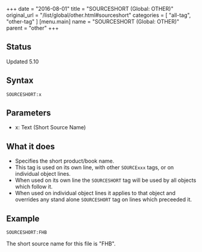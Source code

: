 +++
date = "2016-08-01"
title = "SOURCESHORT (Global: OTHER)"
original_url = "/list/global/other.html#sourceshort"
categories = [ "all-tag", "other-tag" ]
[menu.main]
    name = "SOURCESHORT (Global: OTHER)"
    parent = "other"
+++

## Status

Updated 5.10

## Syntax

`SOURCESHORT:x`

## Parameters

-   x: Text (Short Source Name)



What it does
------------

-   Specifies the short product/book name.
-   This tag is used on its own line, with other `SOURCExxx` tags, or on
    individual object lines.
-   When used on its own line the `SOURCESHORT` tag will be used by all
    objects which follow it.
-   When used on individual object lines it applies to that object and
    overrides any stand alone `SOURCESHORT` tag on lines which
    preceeded it.

Example
-------

`SOURCESHORT:FHB`

The short source name for this file is "FHB".

